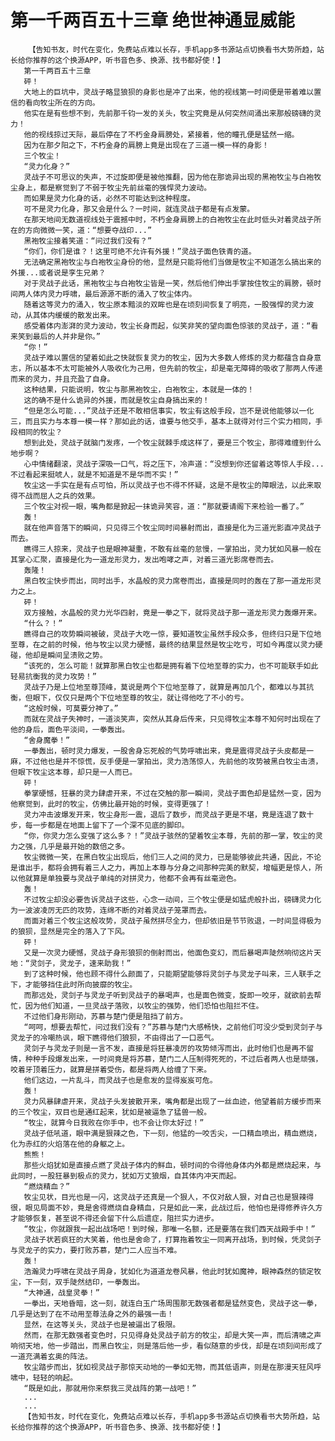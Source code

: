 # 第一千两百五十三章 绝世神通显威能
        【告知书友，时代在变化，免费站点难以长存，手机app多书源站点切换看书大势所趋，站长给你推荐的这个换源APP，听书音色多、换源、找书都好使！】
       第一千两百五十三章
       砰！
       大地上的巨坑中，灵战子略显狼狈的身影也是冲了出来，他的视线第一时间便是带着难以置信的看向牧尘所在的方向。
       他实在是有些想不到，先前那千钧一发的关头，牧尘究竟是从何突然间涌出来那般磅礴的灵力！
       他的视线掠过天际，最后停在了不朽金身肩膀处，紧接着，他的瞳孔便是猛然一缩。
       因为在那夕阳之下，不朽金身的肩膀上竟是出现在了三道一模一样的身影！
       三个牧尘！
       “灵力化身？”
       灵战子不可思议的失声，不过旋即便是被他推翻，因为他在那诡异出现的黑袍牧尘与白袍牧尘身上，都是察觉到了不弱于牧尘先前丝毫的强悍灵力波动。
       而如果是灵力化身的话，必然不可能达到这种程度。
       可不是灵力化身，那又会是什么？一时间，就连灵战子都是有点发蒙。
       在那天地间无数道视线处于震撼中时，不朽金身肩膀上的白袍牧尘在此时低头对着灵战子所在的方向微微一笑，道：“想要夺战印...”
       黑袍牧尘接着笑道：“问过我们没有？”
       “你们，你们是谁？！这里可绝不允许有外援！”灵战子面色铁青的道。
       无法确定黑袍牧尘与白袍牧尘身份的他，显然是只能将他们当做是牧尘不知道怎么搞出来的外援...或者说是孪生兄弟？
       对于灵战子此话，黑袍牧尘与白袍牧尘皆是一笑，然后他们伸出手掌按住牧尘的肩膀，顿时间两人体内灵力呼啸，最后源源不断的涌入了牧尘体内。
       随着这等灵力的涌入，牧尘原本黯淡的双眸也是在顷刻间恢复了明亮，一股强悍的灵力波动，从其体内缓缓的散发出来。
       感受着体内澎湃的灵力波动，牧尘长身而起，似笑非笑的望向面色惊骇的灵战子，道：“看来笑到最后的人并非是你。”
       “你！”
       灵战子难以置信的望着如此之快就恢复灵力的牧尘，因为大多数人修炼的灵力都蕴含自身意志，所以基本不太可能被外人吸收化为己用，但先前的牧尘，却是毫无障碍的吸收了那两人传递而来的灵力，并且充盈了自身。
       这种结果，只能说明，牧尘与那黑袍牧尘，白袍牧尘，本就是一体的！
       这的确不是什么诡异的外援，而就是牧尘自身搞出来的！
       “但是怎么可能...”灵战子还是不敢相信事实，牧尘有这般手段，岂不是说他能够以一化三，而且实力与本尊一模一样？那如此的话，谁要与他交手，基本上就得对付三个实力相同，手段相同的牧尘？
       想到此处，灵战子就脑门发疼，一个牧尘就棘手成这样了，要是三个牧尘，那得难缠到什么地步啊？
       心中情绪翻滚，灵战子深吸一口气，将之压下，冷声道：“没想到你还留着这等惊人手段...不过看起来挺唬人，就是不知道是不是华而不实！”
       牧尘这一手实在是有点可怕，所以灵战子也不得不怀疑，这是不是牧尘的障眼法，以此来取得不战而屈人之兵的效果。
       三个牧尘对视一眼，嘴角都是掀起一抹诡异笑容，道：“那就要请阁下来检验一番了。”
       轰！
       就在他声音落下的瞬间，只见得三个牧尘同时间暴射而出，直接是化为三道光影直冲灵战子而去。
       瞧得三人掠来，灵战子也是眼神凝重，不敢有丝毫的怠慢，一掌拍出，灵力犹如风暴一般在其掌心汇聚，直接是化为一道龙形灵力，发出咆哮之声，对着三道光影席卷而去。
       轰隆！
       黑白牧尘快步而出，同时出手，水晶般的灵力席卷而出，直接是同时的轰在了那一道龙形灵力之上。
       砰！
       双方接触，水晶般的灵力光华四射，竟是一拳之下，就将灵战子那一道龙形灵力轰爆开来。
       “什么？！”
       瞧得自己的攻势瞬间被破，灵战子大吃一惊，要知道牧尘虽然手段众多，但终归只是下位地至尊，在之前的时候，他与牧尘以灵力硬憾，最终的结果显然是牧尘吃亏，可如今再度以灵力硬碰，他却是瞬间呈溃败之势。
       “该死的，怎么可能！就算那黑白牧尘也都是拥有着下位地至尊的实力，也不可能联手如此轻易抗衡我的灵力攻势！”
       灵战子乃是上位地至尊顶峰，莫说是两个下位地至尊了，就算是再加几个，都难以与其抗衡，但眼下，仅仅只是两个下位地至尊的牧尘，就让得他吃了不小的亏。
       “这般时候，可莫要分神了。”
       而就在灵战子失神时，一道淡笑声，突然从其身后传来，只见得牧尘本尊不知何时出现在了他的身后，面色平淡间，一拳轰出。
       “舍身魔拳！”
       一拳轰出，顿时灵力爆发，一股舍身忘死般的气势呼啸出来，竟是震得灵战子头皮都是一麻，不过他也是并不惊慌，反手便是一掌拍出，灵力浩荡惊人，先前他的攻势被黑白牧尘击溃，但眼下牧尘这本尊，却只是一人而已。
       砰！
       拳掌硬憾，狂暴的灵力肆虐开来，不过在交触的那一瞬间，灵战子面色却是猛然一变，因为他察觉到，此时的牧尘，仿佛比最开始的时候，变得更强了！
       灵力冲击波爆发开来，牧尘身形一震，退后了数步，而灵战子更是不堪，竟是连退了数十步，每一步都是在地面上留下了一个深不见底的脚印。
       “你，你灵力怎么变强了这么多？！”灵战子骇然的望着牧尘本尊，先前的那一掌，牧尘的灵力之强，几乎是最开始的数倍之多。
       牧尘微微一笑，在黑白牧尘出现后，他们三人之间的灵力，已是能够彼此共通，因此，不论是谁出手，都将会拥有着三人之力，再加上本尊与分身之间那种完美的默契，增幅更是惊人，所以他就算是单独要与灵战子单纯的对拼灵力，他都不会再有丝毫逊色。
       轰！
       不过牧尘却没必要告诉灵战子这些，心念一动间，三个牧尘便是如猛虎般扑出，磅礴灵力化为一波波凌厉无匹的攻势，连绵不断的对着灵战子笼罩而去。
       而面对着三个牧尘这般攻势，灵战子虽然拼尽全力，但却依旧是节节败退，一时间显得极为的狼狈，显然是完全的落入了下风。
       砰！
       又是一次灵力硬憾，灵战子身形狼狈的倒射而出，他面色变幻，而后暴喝声陡然响彻这片天地：“灵剑子，灵龙子，速来助我！”
       到了这种时候，他也顾不得什么颜面了，只能期望能够将灵剑子与灵龙子叫来，三人联手之下，才能够挡住此时所向披靡的牧尘。
       而那远处，灵剑子与灵龙子听到灵战子的暴喝声，也是面色微变，旋即一咬牙，就欲前去帮忙，因为他们知道，一旦灵战子落败，以牧尘的强势，他们恐怕也阻拦不住。
       不过他们身形刚动，苏慕与楚门便是阻挡了前方。
       “呵呵，想要去帮忙，问过我们没有？”苏慕与楚门大感畅快，之前他们可没少受到灵剑子与灵龙子的冷嘲热讽，眼下瞧得他们狼狈，不由得出了一口恶气。
       灵剑子与灵龙子则是一言不发，直接是将狂暴凌厉的攻势倾泻而出，此时他们也是再不留情，种种手段爆发出来，一时间竟是将苏慕，楚门二人压制得死死的，不过后者两人也是顽强，咬着牙顶着压力，就算是拼着受伤，都是将两人给缠了下来。
       他们这边，一片乱斗，而灵战子也是愈发的显得岌岌可危。
       轰！
       灵力风暴肆虐开来，灵战子头发披散开来，嘴角都是出现了一丝血迹，他望着前方缓步而来的三个牧尘，双目也是通红起来，犹如是被逼急了猛兽一般。
       “牧尘，就算今日我败在你手中，也不会让你太好过！”
       灵战子低吼道，眼中满是狠辣之色，下一刻，他猛的一咬舌尖，一口精血喷出，精血燃烧，化为赤红的火焰落在他的身躯之上。
       熊熊！
       那些火焰犹如是直接点燃了灵战子体内的鲜血，顿时间的令得他身体内外都是燃烧起来，与此同时，一股狂暴到极点的灵力，犹如万丈狼烟，自其体内冲天而起。
       “燃烧精血？”
       牧尘见状，目光也是一闪，这灵战子还真是一个狠人，不仅对敌人狠，对自己也是狠辣得很，眼见局面不妙，竟是舍得燃烧自身精血，只是如此一来，此战过后，他怕也是得修养许久方才能够恢复，甚至说不得还会留下什么后遗症，阻拦实力进步。
       “牧尘，你就跟我一起出战场吧！到时候，那唯一名额，还是要落在我们西天战殿手中！”
       灵战子状若疯狂的大笑着，他也是舍命了，打算拖着牧尘一同离开战场，到时候，凭灵剑子与灵龙子的实力，要打败苏慕，楚门二人应当不难。
       轰！
       浩瀚灵力呼啸在灵战子周身，犹如化为道道龙卷风暴，他此时犹如魔神，眼神森然的锁定牧尘，下一刻，双手陡然结印，一拳轰出。
       “大神通，战皇灵拳！”
       一拳出，天地昏暗，这一刻，就连白玉广场周围那无数强者都是猛然变色，灵战子这一拳，几乎是达到了在不动用至尊法身之外的最强一击！
       显然，在这等关头，灵战子也是被逼出了极限。
       然而，在那无数强者变色时，只见得身处灵战子前方的牧尘，却是大笑一声，而后清啸之声响彻天地，他一步踏出，而黑白牧尘，则是落后他一步，看似随意的步伐，却是在顷刻间形成了一道充满着玄奥的阵法。
       牧尘踏步而出，犹如视灵战子那惊天动地的一拳如无物，而其低语声，则是在那漫天狂风呼啸中，轻轻的响起。
       “既是如此，那就用你来祭我三灵战阵的第一战吧！”
       ...
       ...
       【告知书友，时代在变化，免费站点难以长存，手机app多书源站点切换看书大势所趋，站长给你推荐的这个换源APP，听书音色多、换源、找书都好使！】